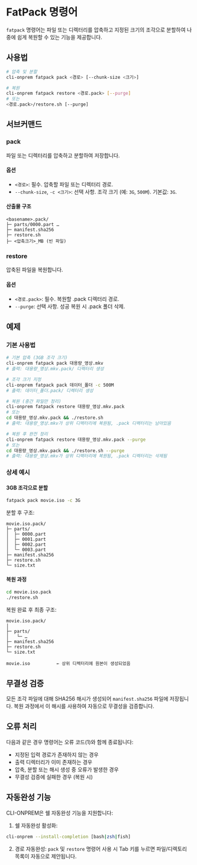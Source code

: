 # FatPack 명령어

`fatpack` 명령어는 파일 또는 디렉터리를 압축하고 지정된 크기의 조각으로 분할하여 나중에 쉽게 복원할 수 있는 기능을 제공합니다.

## 사용법

```bash
# 압축 및 분할
cli-onprem fatpack pack <경로> [--chunk-size <크기>]

# 복원
cli-onprem fatpack restore <경로.pack> [--purge]
# 또는
<경로.pack>/restore.sh [--purge]
```

## 서브커맨드

### pack

파일 또는 디렉터리를 압축하고 분할하여 저장합니다.

#### 옵션

- `<경로>`: 필수. 압축할 파일 또는 디렉터리 경로.
- `--chunk-size`, `-c <크기>`: 선택 사항. 조각 크기 (예: `3G`, `500M`). 기본값: `3G`.

#### 산출물 구조

```
<basename>.pack/
├─ parts/0000.part …
├─ manifest.sha256
├─ restore.sh
├─ <압축크기>_MB (빈 파일)
```

### restore

압축된 파일을 복원합니다.

#### 옵션

- `<경로.pack>`: 필수. 복원할 .pack 디렉터리 경로.
- `--purge`: 선택 사항. 성공 복원 시 .pack 폴더 삭제.

## 예제

### 기본 사용법

```bash
# 기본 압축 (3GB 조각 크기)
cli-onprem fatpack pack 대용량_영상.mkv
# 출력: 대용량_영상.mkv.pack/ 디렉터리 생성

# 조각 크기 지정
cli-onprem fatpack pack 데이터_폴더 -c 500M
# 출력: 데이터_폴더.pack/ 디렉터리 생성

# 복원 (중간 파일만 정리)
cli-onprem fatpack restore 대용량_영상.mkv.pack
# 또는
cd 대용량_영상.mkv.pack && ./restore.sh
# 출력: 대용량_영상.mkv가 상위 디렉터리에 복원됨, .pack 디렉터리는 남아있음

# 복원 후 완전 정리
cli-onprem fatpack restore 대용량_영상.mkv.pack --purge
# 또는
cd 대용량_영상.mkv.pack && ./restore.sh --purge
# 출력: 대용량_영상.mkv가 상위 디렉터리에 복원됨, .pack 디렉터리는 삭제됨
```

### 상세 예시

#### 3GB 조각으로 분할

```bash
fatpack pack movie.iso -c 3G
```

분할 후 구조:

```
movie.iso.pack/
├─ parts/
│  ├─ 0000.part
│  ├─ 0001.part
│  ├─ 0002.part
│  └─ 0003.part
├─ manifest.sha256
├─ restore.sh
└─ size.txt
```

#### 복원 과정

```bash
cd movie.iso.pack
./restore.sh
```

복원 완료 후 최종 구조:

```
movie.iso.pack/
│
├─ parts/
│   └─ …
├─ manifest.sha256
├─ restore.sh
└─ size.txt

movie.iso          ← 상위 디렉터리에 원본이 생성되었음
```

## 무결성 검증

모든 조각 파일에 대해 SHA256 해시가 생성되어 `manifest.sha256` 파일에 저장됩니다. 복원 과정에서 이 해시를 사용하여 자동으로 무결성을 검증합니다.

## 오류 처리

다음과 같은 경우 명령어는 오류 코드(1)와 함께 종료됩니다:
- 지정된 입력 경로가 존재하지 않는 경우
- 출력 디렉터리가 이미 존재하는 경우
- 압축, 분할 또는 해시 생성 중 오류가 발생한 경우
- 무결성 검증에 실패한 경우 (복원 시)

## 자동완성 기능

CLI-ONPREM은 쉘 자동완성 기능을 지원합니다:

1. 쉘 자동완성 활성화:
```bash
cli-onprem --install-completion [bash|zsh|fish]
```

2. 경로 자동완성:
`pack` 및 `restore` 명령어 사용 시 Tab 키를 누르면 파일/디렉토리 목록이 자동으로 제안됩니다.
